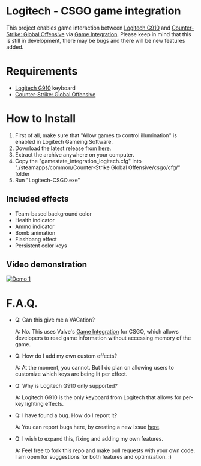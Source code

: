 # Logitech - CSGO game integration
This project enables game interaction between [Logitech G910](http://gaming.logitech.com/en-us/product/rgb-gaming-keyboard-g910) and [Counter-Strike: Global Offensive](http://store.steampowered.com/app/730/) via [Game Integration](https://developer.valvesoftware.com/wiki/Counter-Strike:_Global_Offensive_Game_State_Integration). Please keep in mind that this is still in development, there may be bugs and there will be new features added.

# Requirements
* [Logitech G910](http://gaming.logitech.com/en-us/product/rgb-gaming-keyboard-g910) keyboard
* [Counter-Strike: Global Offensive](http://store.steampowered.com/app/730/)

# How to Install
1. First of all, make sure that "Allow games to control illumination" is enabled in Logitech Gameing Software.
2. Download the latest release from [here](https://github.com/antonpup/Logitech-CSGO/releases/latest).
3. Extract the archive anywhere on your computer.
4. Copy the "gamestate_integration_logitech.cfg" into "./steamapps/common/Counter-Strike Global Offensive/csgo/cfg/" folder
5. Run "Logitech-CSGO.exe"

## Included effects
* Team-based background color
* Health indicator
* Ammo indicator
* Bomb animation
* Flashbang effect
* Persistent color keys

## Video demonstration
[![Demo 1](http://img.youtube.com/vi/i-QCRJIRnDY/0.jpg)](http://www.youtube.com/watch?v=i-QCRJIRnDY)

# F.A.Q.
* Q: Can this give me a VACation?

   A: No. This uses Valve's [Game Integration](https://developer.valvesoftware.com/wiki/Counter-Strike:_Global_Offensive_Game_State_Integration) for CSGO, which allows developers to read game information without accessing memory of the game.

* Q: How do I add my own custom effects?

   A: At the moment, you cannot. But I do plan on allowing users to customize which keys are being lit per effect.

* Q: Why is Logitech G910 only supported?

   A: Logitech G910 is the only keyboard from Logitech that allows for per-key lighting effects.
   
* Q: I have found a bug. How do I report it?

   A: You can report bugs here, by creating a new Issue [here](https://github.com/antonpup/Logitech-CSGO/issues).

* Q: I wish to expand this, fixing and adding my own features.

   A: Feel free to fork this repo and make pull requests with your own code. I am open for suggestions for both features and optimization. :)
